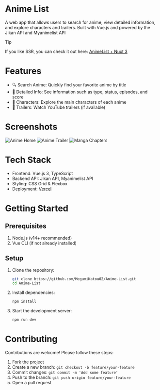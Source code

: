 # Anime List
A web app that allows users to search for anime, view detailed information, and explore characters and trailers. Built with Vue.js and powered by the Jikan API and Myanimelist API
>[!TIP]
>If you like SSR, you can check it out here: [AnimeList + Nuxt 3](https://github.com/MegumiKatou02/AnimeList-Nuxtjs)
# Features
- 🔍 Search Anime: Quickly find your favorite anime by title
- 📝 Detailed Info: See information such as type, status, episodes, and score
- 🌟 Characters: Explore the main characters of each anime
- 🎥 Trailers: Watch YouTube trailers (if available)
# Screenshots
![Anime Home](https://github.com/user-attachments/assets/8387c963-0ba7-4e1b-9a12-255c9da9405e)
![Anime Trailer](https://github.com/user-attachments/assets/0556922a-d31f-4c97-8853-b7166197a18f)
![Manga Chapters](https://github.com/user-attachments/assets/fd9537e1-5168-4102-9694-86383be2f725)

# Tech Stack
- Frontend: Vue.js 3, TypeScript
- Backend API: Jikan API, Myanimelist API
- Styling: CSS Grid & Flexbox
- Deployment: [Vercel](https://vercel.com/home)
# Getting Started
## Prerequisites
1. Node.js (v14+ recommended)
2. Vue CLI (if not already installed)
## Setup
1. Clone the repository:
   ```bash
   git clone https://github.com/MegumiKatou02/Anime-List.git
   cd Anime-List
   ```
2. Install dependencies:
   ```bash
   npm install
   ```
3. Start the development server:
   ```bash
   npm run dev
   ```
# Contributing
Contributions are welcome! Please follow these steps:
1. Fork the project
2. Create a new branch: `git checkout -b feature/your-feature`
3. Commit changes: `git commit -m 'Add some feature'`
4. Push to the branch: `git push origin feature/your-feature`
5. Open a pull request
